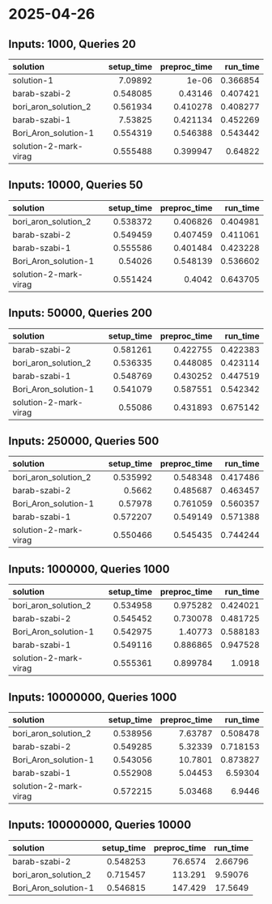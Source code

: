 # 2025-04-26

## Inputs: 1000, Queries 20

| solution              |   setup_time |   preproc_time |   run_time |
|:----------------------|-------------:|---------------:|-----------:|
| solution-1            |     7.09892  |       1e-06    |   0.366854 |
| barab-szabi-2         |     0.548085 |       0.43146  |   0.407421 |
| bori_aron_solution_2  |     0.561934 |       0.410278 |   0.408277 |
| barab-szabi-1         |     7.53825  |       0.421134 |   0.452269 |
| Bori_Aron_solution-1  |     0.554319 |       0.546388 |   0.543442 |
| solution-2-mark-virag |     0.555488 |       0.399947 |   0.64822  |

## Inputs: 10000, Queries 50

| solution              |   setup_time |   preproc_time |   run_time |
|:----------------------|-------------:|---------------:|-----------:|
| bori_aron_solution_2  |     0.538372 |       0.406826 |   0.404981 |
| barab-szabi-2         |     0.549459 |       0.407459 |   0.411061 |
| barab-szabi-1         |     0.555586 |       0.401484 |   0.423228 |
| Bori_Aron_solution-1  |     0.54026  |       0.548139 |   0.536602 |
| solution-2-mark-virag |     0.551424 |       0.4042   |   0.643705 |

## Inputs: 50000, Queries 200

| solution              |   setup_time |   preproc_time |   run_time |
|:----------------------|-------------:|---------------:|-----------:|
| barab-szabi-2         |     0.581261 |       0.422755 |   0.422383 |
| bori_aron_solution_2  |     0.536335 |       0.448085 |   0.423114 |
| barab-szabi-1         |     0.548769 |       0.430252 |   0.447519 |
| Bori_Aron_solution-1  |     0.541079 |       0.587551 |   0.542342 |
| solution-2-mark-virag |     0.55086  |       0.431893 |   0.675142 |

## Inputs: 250000, Queries 500

| solution              |   setup_time |   preproc_time |   run_time |
|:----------------------|-------------:|---------------:|-----------:|
| bori_aron_solution_2  |     0.535992 |       0.548348 |   0.417486 |
| barab-szabi-2         |     0.5662   |       0.485687 |   0.463457 |
| Bori_Aron_solution-1  |     0.57978  |       0.761059 |   0.560357 |
| barab-szabi-1         |     0.572207 |       0.549149 |   0.571388 |
| solution-2-mark-virag |     0.550466 |       0.545435 |   0.744244 |

## Inputs: 1000000, Queries 1000

| solution              |   setup_time |   preproc_time |   run_time |
|:----------------------|-------------:|---------------:|-----------:|
| bori_aron_solution_2  |     0.534958 |       0.975282 |   0.424021 |
| barab-szabi-2         |     0.545452 |       0.730078 |   0.481725 |
| Bori_Aron_solution-1  |     0.542975 |       1.40773  |   0.588183 |
| barab-szabi-1         |     0.549116 |       0.886865 |   0.947528 |
| solution-2-mark-virag |     0.555361 |       0.899784 |   1.0918   |

## Inputs: 10000000, Queries 1000

| solution              |   setup_time |   preproc_time |   run_time |
|:----------------------|-------------:|---------------:|-----------:|
| bori_aron_solution_2  |     0.538956 |        7.63787 |   0.508478 |
| barab-szabi-2         |     0.549285 |        5.32339 |   0.718153 |
| Bori_Aron_solution-1  |     0.543056 |       10.7801  |   0.873827 |
| barab-szabi-1         |     0.552908 |        5.04453 |   6.59304  |
| solution-2-mark-virag |     0.572215 |        5.03468 |   6.9446   |

## Inputs: 100000000, Queries 10000

| solution             |   setup_time |   preproc_time |   run_time |
|:---------------------|-------------:|---------------:|-----------:|
| barab-szabi-2        |     0.548253 |        76.6574 |    2.66796 |
| bori_aron_solution_2 |     0.715457 |       113.291  |    9.59076 |
| Bori_Aron_solution-1 |     0.546815 |       147.429  |   17.5649  |